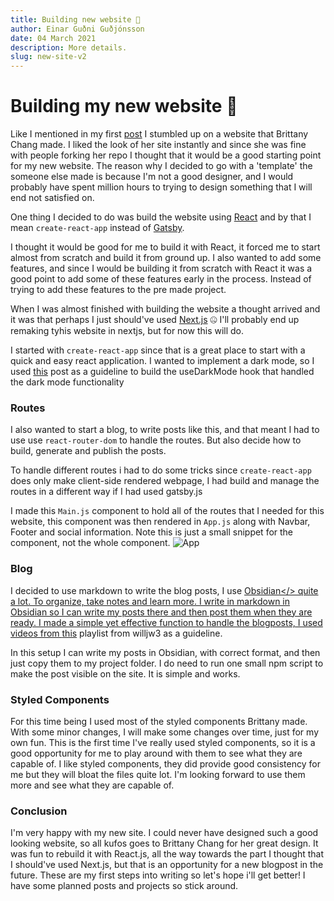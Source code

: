 ```yaml
---
title: Building new website 🤖 
author: Einar Guðni Guðjónsson
date: 04 March 2021
description: More details.
slug: new-site-v2
---
```



# Building my new website 🔧

Like I mentioned in my first <a href="https://www.einargudni.com/blog/1612656000">post</a>  I stumbled up on a website that Brittany Chang made. I liked the look of her site instantly and since she was fine with people forking her repo I thought that it would be a good starting point for my new website.
The reason why I decided to go with a 'template' the someone else made is because I'm not a good designer, and I would probably have spent million hours to trying to design something that I will end not satisfied on.

One thing I decided to do was build the website using <a href="https://reactjs.org/">React</a> and by that I mean `create-react-app` instead of <a href="https://www.gatsbyjs.com/">Gatsby</a>. 

I thought it would be good for me to build it with React, it forced me to start almost from scratch and build it from ground up. I also wanted to add some features, and since I would be building it from scratch with React it was a good point to add some of these features early in the process. Instead of trying to add these features to the pre made project.

When I was almost finished with building the website a thought arrived and it was that perhaps I just should've used <a href="https://nextjs.org/">Next.js</a> 🤐
I'll probably end up remaking tyhis website in nextjs, but for now this will do.


I started with `create-react-app` since that is a great place to start with a quick and easy react application.
I wanted to implement a dark mode, so I used <a href="https://css-tricks.com/a-dark-mode-toggle-with-react-and-themeprovider/">this</a> post as a guideline to build the useDarkMode hook that handled the dark mode functionality

### Routes

I also wanted to start a blog, to write posts like this, and that meant I had to use use `react-router-dom` to handle the routes. But also decide how to build, generate and publish the posts.

To handle different routes i had to do some tricks since `create-react-app` does only make client-side rendered webpage, I had build and manage the routes in  a different way if I had used gatsby.js


I made this `Main.js` component to hold all of the routes that I needed for this website, this component was then rendered in `App.js`  along with Navbar, Footer and social information.
Note this is just a small snippet for the component, not the whole component.
![App](https://imgur.com/HYmLN1H)


### Blog
I decided to use markdown to write the blog posts, I use <a href="https://obsidian.md/">Obsidian</> quite a lot. To organize, take notes and learn more. I write in markdown in Obsidian so I can write my posts there and then post them when they are ready.
I made a simple yet effective function to handle the blogposts, I used videos from <a href="https://www.youtube.com/watch?v=gT1v33oA1gI&list=PLASldBPN_pkBfRXOkBOaeCJYzCnISw5-Z&ab_channel=willjw3">this</a> playlist from willjw3 as a guideline.

In this setup I can write my posts in Obsidian, with correct format, and then just copy them to my project folder. I do need to run one small npm script to make the post visible on the site. It is simple and works.

### Styled Components

For this time being I used most of the styled components Brittany made. With some minor changes, I will make some changes over time, just for my own fun. This is the first time I've really used styled components, so it is a good opportunity for me to play around with them to see what they are capable of.
I like styled components, they did provide good consistency for me but they will bloat the files quite lot. I'm looking forward to use them more and see what they are capable of.

### Conclusion

I'm very happy with my new site. I could never have designed such a good looking website, so all kufos goes to Brittany Chang for her great design.
It was fun to rebuild it with React.js, all the way towards the part I thought that I should've used Next.js, but that is an opportunity for a new blogpost in the future.
These are my first steps into writing so let's hope i'll get better!
I have some planned posts and projects so stick around.